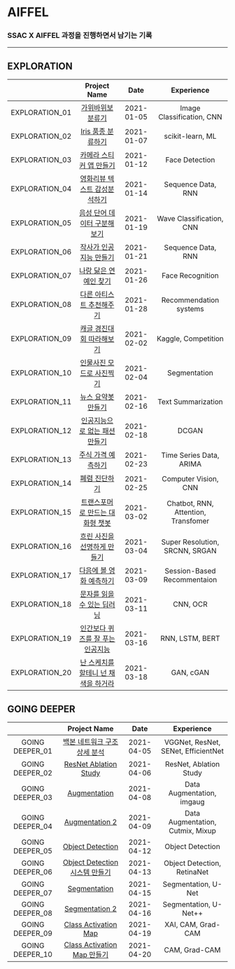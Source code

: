 # AIFFEL

### SSAC X AIFFEL 과정을 진행하면서 남기는 기록

---
## EXPLORATION

|              |               Project Name                    |  Date    |      Experience        |
|:------------:|:---------------------------------------------:|:--------:|:----------------------:|
|EXPLORATION_01|[가위바위보 분류기](./exploration_01)            |2021-01-05|Image Classification, CNN|
|EXPLORATION_02|[Iris 품종 분류하기](./exploration_02)           |2021-01-07|scikit-learn, ML        |
|EXPLORATION_03|[카메라 스티커 앱 만들기](./exploration_03)       |2021-01-12|Face Detection          |
|EXPLORATION_04|[영화리뷰 텍스트 감성분석하기](./exploration_04)  |2021-01-14|Sequence Data, RNN      |
|EXPLORATION_05|[음성 단어 데이터 구분해보기](./exploration_05)   |2021-01-19|Wave Classification, CNN|
|EXPLORATION_06|[작사가 인공지능 만들기](./exploration_06)        |2021-01-21|Sequence Data, RNN     |
|EXPLORATION_07|[나랑 닮은 연예인 찾기](./exploration_07)         |2021-01-26|Face Recognition       |
|EXPLORATION_08|[다른 아티스트 추천해주기](./exploration_08)      |2021-01-28|Recommendation systems |
|EXPLORATION_09|[캐글 경진대회 따라해보기](./exploration_09)      |2021-02-02|Kaggle, Competition    |
|EXPLORATION_10|[인물사진 모드로 사진찍기](./exploration_10)      |2021-02-04|Segmentation           |
|EXPLORATION_11|[뉴스 요약봇 만들기](./exploration_11)           |2021-02-16|Text Summarization     |
|EXPLORATION_12|[인공지능으로 없는 패션 만들기](./exploration_12) |2021-02-18|DCGAN                  |
|EXPLORATION_13|[주식 가격 예측하기](./exploration_13)           |2021-02-23|Time Series Data, ARIMA|
|EXPLORATION_14|[폐렴 진단하기](./exploration_14)                |2021-02-25|Computer Vision, CNN   |
|EXPLORATION_15|[트랜스포머로 만드는 대화형 챗봇](./exploration_15)|2021-03-02|Chatbot, RNN, Attention, Transfomer|
|EXPLORATION_16|[흐린 사진을 선명하게 만들기](./exploration_16)   |2021-03-04|Super Resolution, SRCNN, SRGAN|
|EXPLORATION_17|[다음에 볼 영화 예측하기](./exploration_17)       |2021-03-09|Session-Based Recommentaion|
|EXPLORATION_18|[문자를 읽을 수 있는 딥러닝](./exploration_18)    |2021-03-11|CNN, OCR                |
|EXPLORATION_19|[인간보다 퀴즈를 잘 푸는 인공지능](./exploration_19) |2021-03-16|RNN, LSTM, BERT      |
|EXPLORATION_20|[난 스케치를 할테니 넌 채색을 하거라](./exploration_20)|2021-03-18|GAN, cGAN           |

## GOING DEEPER

|               |               Project Name                       |  Date    |              Experience           |
|:-------------:|:------------------------------------------------:|:--------:|:---------------------------------:|
|GOING DEEPER_01|[백본 네트워크 구조 상세 분석](./going_deeper_01)   |2021-04-05|VGGNet, ResNet, SENet, EfficientNet|
|GOING DEEPER_02|[ResNet Ablation Study](./going_deeper_02)        |2021-04-06|ResNet, Ablation Study             |
|GOING DEEPER_03|[Augmentation](./going_deeper_03)                 |2021-04-08|Data Augmentation, imgaug          |
|GOING DEEPER_04|[Augmentation 2](./going_deeper_04)               |2021-04-09|Data Augmentation, Cutmix, Mixup   |
|GOING DEEPER_05|[Object Detection](./going_deeper_05)             |2021-04-12|Object Detection                   |
|GOING DEEPER_06|[Object Detection 시스템 만들기](./going_deeper_06)|2021-04-13|Object Detection, RetinaNet        |
|GOING DEEPER_07|[Segmentation](./going_deeper_07)                 |2021-04-15|Segmentation, U-Net                |
|GOING DEEPER_08|[Segmentation 2](./going_deeper_08)               |2021-04-16|Segmentation, U-Net++              |
|GOING DEEPER_09|[Class Activation Map](./going_deeper_09)         |2021-04-19|XAI, CAM, Grad-CAM                 |
|GOING DEEPER_10|[Class Activation Map 만들기](./going_deeper_10)  |2021-04-20|CAM, Grad-CAM                       |

